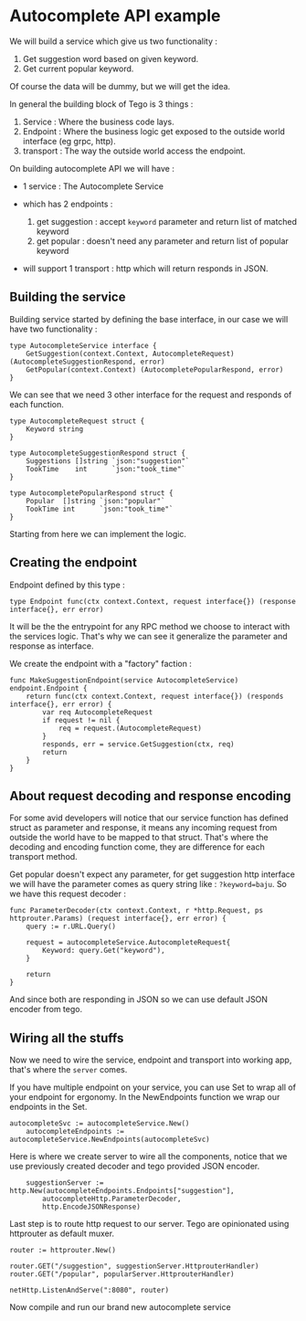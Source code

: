 # Autocomplete API example
We will build a service which give us two functionality :
1. Get suggestion word based on given keyword.
1. Get current popular keyword.

Of course the data will be dummy, but we will get the idea.

In general the building block of Tego is 3 things :
1. Service      : Where the business code lays.
1. Endpoint     : Where the business logic get exposed to the outside world interface (eg grpc, http).
1. transport    : The way the outside world access the endpoint.


On building autocomplete API we will have :
- 1 service : The Autocomplete Service
- which has 2 endpoints : 
  1. get suggestion : accept `keyword` parameter and return list of matched keyword
  1. get popular : doesn't need any parameter and return list of popular keyword

- will support 1 transport : http which will return responds in JSON.

## Building the service

Building service started by defining the base interface, in our case we will have two functionality :

```golang
type AutocompleteService interface {
	GetSuggestion(context.Context, AutocompleteRequest) (AutocompleteSuggestionRespond, error)
	GetPopular(context.Context) (AutocompletePopularRespond, error)
}
```

We can see that we need 3 other interface for the request and responds of each function.

```golang
type AutocompleteRequest struct {
	Keyword string
}

type AutocompleteSuggestionRespond struct {
	Suggestions []string `json:"suggestion"`
	TookTime    int      `json:"took_time"`
}

type AutocompletePopularRespond struct {
	Popular  []string `json:"popular"`
	TookTime int      `json:"took_time"`
}
```

Starting from here we can implement the logic.

## Creating the endpoint
Endpoint defined by this type :
```golang
type Endpoint func(ctx context.Context, request interface{}) (response interface{}, err error)
```
It will be the the entrypoint for any RPC method we choose to interact with the services logic. That's why we can see it generalize the parameter and response as interface.

We create the endpoint with a "factory" faction :
```golang
func MakeSuggestionEndpoint(service AutocompleteService) endpoint.Endpoint {
	return func(ctx context.Context, request interface{}) (responds interface{}, err error) {
		var req AutocompleteRequest
		if request != nil {
			req = request.(AutocompleteRequest)
		}
		responds, err = service.GetSuggestion(ctx, req)
		return
	}
}
```

## About request decoding and response encoding
For some avid developers will notice that our service function has defined struct as parameter and response, it means any incoming request from outside the world have to be mapped to that struct. That's where the decoding and encoding function come, they are difference for each transport method.

Get popular doesn't expect any parameter, for get suggestion http interface we will have the parameter comes as query string like : `?keyword=baju`. So we have this request decoder :
```golang
func ParameterDecoder(ctx context.Context, r *http.Request, ps httprouter.Params) (request interface{}, err error) {
	query := r.URL.Query()

	request = autocompleteService.AutocompleteRequest{
		Keyword: query.Get("keyword"),
	}

	return
}
```

And since both are responding in JSON so we can use default JSON encoder from tego.

## Wiring all the stuffs

Now we need to wire the service, endpoint and transport into working app, that's where the `server` comes.

If you have multiple endpoint on your service, you can use Set to wrap all of your endpoint for ergonomy. In the NewEndpoints function we wrap our endpoints in the Set.

```golang
autocompleteSvc := autocompleteService.New()
	autocompleteEndpoints := autocompleteService.NewEndpoints(autocompleteSvc)
```

Here is where we create server to wire all the components, notice that we use previously created decoder and tego provided JSON encoder.
```golang
	suggestionServer := http.New(autocompleteEndpoints.Endpoints["suggestion"],
		autocompleteHttp.ParameterDecoder,
        http.EncodeJSONResponse)
```

Last step is to route http request to our server. Tego are opinionated using httprouter as default muxer.
```golang
router := httprouter.New()

router.GET("/suggestion", suggestionServer.HttprouterHandler)
router.GET("/popular", popularServer.HttprouterHandler)

netHttp.ListenAndServe(":8080", router)
```

Now compile and run our brand new autocomplete service